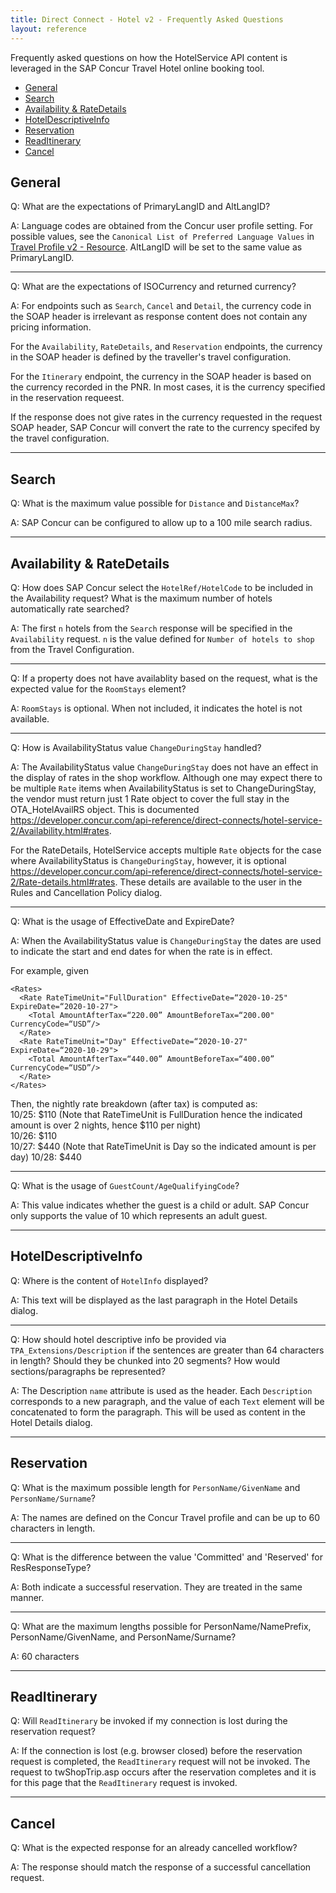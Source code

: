 ```yaml
---
title: Direct Connect - Hotel v2 - Frequently Asked Questions
layout: reference
---
```


Frequently asked questions on how the HotelService API content is leveraged in the SAP Concur Travel Hotel online booking tool.

* [General](#general)
* [Search](#search)
* [Availability & RateDetails](#availability)
* [HotelDescriptiveInfo](#hotel-descriptive-info)
* [Reservation](#reservation)
* [ReadItinerary](#read-itinerary)
* [Cancel](#cancel)

## <a name="general"></a>General

Q: What are the expectations of PrimaryLangID and AltLangID?

A: Language codes are obtained from the Concur user profile setting. For possible values, see the `Canonical List of Preferred Language Values` in  [Travel Profile v2 - Resource](`https://developer.concur.com/api-reference/travel-profile/v2.profile-resource.html`). AltLangID will be set to the same value as PrimaryLangID.

***

Q: What are the expectations of ISOCurrency and returned currency?

A: For endpoints such as `Search`, `Cancel` and `Detail`, the currency code in the SOAP header is irrelevant as response content does not contain any pricing information.

For the `Availability`, `RateDetails`, and `Reservation` endpoints, the currency in the SOAP header is defined by the traveller's travel configuration.

For the `Itinerary` endpoint, the currency in the SOAP header is based on the currency recorded in the PNR. In most cases, it is the currency specified in the reservation requeest. 

If the response does not give rates in the currency requested in the request SOAP header, SAP Concur will convert the rate to the currency specifed by the travel configuration.

***

## <a name="search"></a>Search

Q: What is the maximum value possible for `Distance` and `DistanceMax`? 

A: SAP Concur can be configured to allow up to a 100 mile search radius.

***

## <a name="availability"></a>Availability & RateDetails

Q: How does SAP Concur select the `HotelRef/HotelCode` to be included in the Availability request? What is the maximum number of hotels automatically rate searched?

A: The first `n` hotels from the `Search` response will be specified in the `Availability` request. `n` is the value defined for `Number of hotels to shop` from the Travel Configuration.

*** 

Q: If a property does not have availablity based on the request, what is the expected value for the `RoomStays` element?

A: `RoomStays` is optional. When not included, it indicates the hotel is not available.

***

Q: How is AvailabilityStatus value `ChangeDuringStay` handled?

A: The AvailabilityStatus value `ChangeDuringStay` does not have an effect in the display of rates in the shop workflow. Although one may expect there to be multiple `Rate` items when AvailabilityStatus is set to ChangeDuringStay, the vendor must return just 1 Rate object to cover the full stay in the OTA_HotelAvailRS object. This is documented https://developer.concur.com/api-reference/direct-connects/hotel-service-2/Availability.html#rates.

For the RateDetails, HotelService accepts multiple `Rate` objects for the case where AvailabilityStatus is `ChangeDuringStay`, however, it is optional https://developer.concur.com/api-reference/direct-connects/hotel-service-2/Rate-details.html#rates. These details are available to the user in the Rules and Cancellation Policy dialog.

***

Q: What is the usage of EffectiveDate and ExpireDate?

A: When the AvailabilityStatus value is `ChangeDuringStay` the dates are used to indicate the start and end dates for when the rate is in effect.

For example, given

```
<Rates>
  <Rate RateTimeUnit="FullDuration" EffectiveDate=“2020-10-25" ExpireDate=“2020-10-27">
    <Total AmountAfterTax=“220.00” AmountBeforeTax=“200.00" CurrencyCode=“USD”/>
  </Rate>
  <Rate RateTimeUnit="Day" EffectiveDate=“2020-10-27" ExpireDate=“2020-10-29">
    <Total AmountAfterTax=“440.00” AmountBeforeTax=“400.00” CurrencyCode=“USD”/>
  </Rate>
</Rates>
```
Then, the nightly rate breakdown (after tax) is computed as:  
10/25: $110 (Note that RateTimeUnit is FullDuration hence the indicated amount is over 2 nights, hence $110 per night)  
10/26: $110  
10/27: $440 (Note that RateTimeUnit is Day so the indicated amount is per day)
10/28: $440

***

Q: What is the usage of `GuestCount/AgeQualifyingCode`?

A: This value indicates whether the guest is a child or adult. SAP Concur only supports the value of 10 which represents an adult guest.

***

## <a name="hotel-descriptive-info"></a>HotelDescriptiveInfo

Q: Where is the content of `HotelInfo` displayed?

A: This text will be displayed as the last paragraph in the Hotel Details dialog.

***

Q: How should hotel descriptive info be provided via `TPA_Extensions/Description` if the sentences are greater than 64 characters in length? Should they be chunked into 20 segments? How would sections/paragraphs be represented? 

A: The Description `name` attribute is used as the header. Each `Description` corresponds to a new paragraph, and the value of each `Text` element will be concatenated to form the paragraph. This will be used as content in the Hotel Details dialog. 

*** 

## <a name="reservation"></a>Reservation

Q: What is the maximum possible length for `PersonName/GivenName` and `PersonName/Surname`? 

A: The names are defined on the Concur Travel profile and can be up to 60 characters in length.

***

Q: What is the difference between the value 'Committed' and 'Reserved' for ResResponseType?

A: Both indicate a successful reservation. They are treated in the same manner.

***

Q: What are the maximum lengths possible for PersonName/NamePrefix, PersonName/GivenName, and PersonName/Surname?

A: 60 characters 

***

## <a name="read-itinerary"></a>ReadItinerary

Q: Will `ReadItinerary` be invoked if my connection is lost during the reservation request?

A: If the connection is lost (e.g. browser closed) before the reservation request is completed, the `ReadItinerary` request will not be invoked. The request to twShopTrip.asp occurs after the reservation completes and it is for this page that the `ReadItinerary` request is invoked.

***

## <a name="cancel"></a>Cancel

Q: What is the expected response for an already cancelled workflow?

A: The response should match the response of a successful cancellation request.
